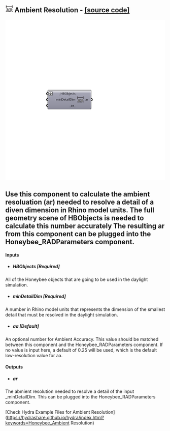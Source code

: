 ## ![](../../images/icons/Ambient_Resolution.png) Ambient Resolution - [[source code]](https://github.com/ladybug-tools/honeybee-legacy/tree/master/src/Honeybee_Ambient%20Resolution.py)

![](../../images/components/Ambient_Resolution.png)

Use this component to calculate the ambient resoluation (ar) needed to resolve a detail of a diven dimension in Rhino model units. The full geometry scene of HBObjects is needed to calculate this number accurately
 The resulting ar from this component can be plugged into the Honeybee_RADParameters component.
 -
 

#### Inputs
* ##### HBObjects [Required]
All of the Honeybee objects that are going to be used in the daylight simulation.
* ##### minDetailDim [Required]
A number in Rhino model units that represents the dimension of the smallest detail that must be resolved in the daylight simulation.
* ##### aa [Default]
An optional number for Ambient Accuracy. This value should be matched between this component and the Honeybee_RADParameters component.  If no value is input here, a default of 0.25 will be used, which is the default low-resolution value for aa.

#### Outputs
* ##### ar
The abmient resolution needed to resolve a detail of the input _minDetailDim.  This can be plugged into the Honeybee_RADParameters component.


[Check Hydra Example Files for Ambient Resolution](https://hydrashare.github.io/hydra/index.html?keywords=Honeybee_Ambient Resolution)